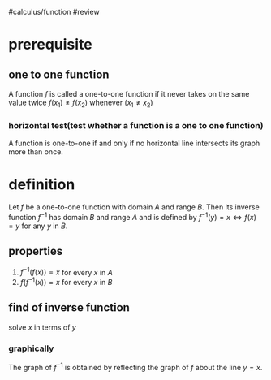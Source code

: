 #calculus/function #review 

# prerequisite

## one to one function

A function $f$ is called a one-to-one function if it never takes on the same value twice
$f(x_1) \neq f(x_2)$  whenever $(x_1 \neq x_2)$

### horizontal test(test whether a function is a one to one function)

A function is one-to-one if and only if no horizontal line intersects its graph more than once.

# definition

Let $f$ be a one-to-one function with domain $A$ and range $B$. Then its inverse function $f^{-1}$ has domain $B$ and range $A$ and is defined by
$f^{-1}(y) = x \iff f(x) =y$  for any $y$ in $B$.

## properties

1. $f^{-1}(f(x)) = x$ for every $x$ in $A$
2. $f(f^{-1}(x)) = x$ for every $x$ in $B$

## find of inverse function

solve $x$ in terms of $y$

### graphically

The graph of $f^{-1}$ is obtained by reflecting the graph of $f$ about the line $y = x$.
